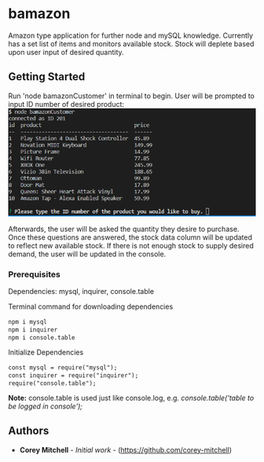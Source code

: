# bamazon
Amazon type application for further node and mySQL knowledge. Currently has a set list of items and monitors available stock. Stock will deplete based upon user input of desired quantity.

## Getting Started

Run 'node bamazonCustomer' in terminal to begin. User will be prompted to input ID number of desired product:
![Starting Application](readme_photos/Starting.PNG)



Afterwards, the user will be asked the quantity they desire to purchase. Once these questions are answered, the stock data column will be updated to reflect new available stock. If there is not enough stock to supply desired demand, the user will be updated in the console.

### Prerequisites

Dependencies:
  mysql,
  inquirer,
  console.table

Terminal command for downloading dependencies
```
npm i mysql
npm i inquirer
npm i console.table
```

Initialize Dependencies
```
const mysql = require("mysql");
const inquirer = require("inquirer");
require("console.table");
```

**Note:** console.table is used just like console.log, e.g. *console.table('table to be logged in console');*

## Authors

* **Corey Mitchell** - *Initial work* - (https://github.com/corey-mitchell)
